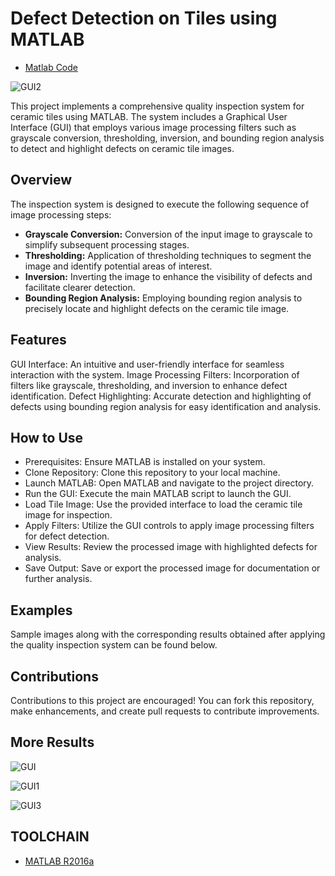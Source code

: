 # Defect Detection on Tiles using MATLAB

- [Matlab Code](https://github.com/Adeen317/Defect-Detection-on-Tiles-MATLAB/blob/main/Ceramic_Tiles_inpection_system.m)

![GUI2](https://github.com/Adeen317/Defect-Detection-on-Tiles-MATLAB/assets/112985225/b30fb307-7948-485b-91fb-57b34fd65ef6)

This project implements a comprehensive quality inspection system for ceramic tiles using MATLAB. The system includes a Graphical User Interface (GUI) that employs various image processing filters such as grayscale conversion, thresholding, inversion, and bounding region analysis to detect and highlight defects on ceramic tile images.

## Overview
The inspection system is designed to execute the following sequence of image processing steps:

- **Grayscale Conversion:** Conversion of the input image to grayscale to simplify subsequent processing stages.
- **Thresholding:** Application of thresholding techniques to segment the image and identify potential areas of interest.
- **Inversion:** Inverting the image to enhance the visibility of defects and facilitate clearer detection.
- **Bounding Region Analysis:** Employing bounding region analysis to precisely locate and highlight defects on the ceramic tile image.
## Features
GUI Interface: An intuitive and user-friendly interface for seamless interaction with the system.
Image Processing Filters: Incorporation of filters like grayscale, thresholding, and inversion to enhance defect identification.
Defect Highlighting: Accurate detection and highlighting of defects using bounding region analysis for easy identification and analysis.
## How to Use
- Prerequisites: Ensure MATLAB is installed on your system.
- Clone Repository: Clone this repository to your local machine.
- Launch MATLAB: Open MATLAB and navigate to the project directory.
- Run the GUI: Execute the main MATLAB script to launch the GUI.
- Load Tile Image: Use the provided interface to load the ceramic tile image for inspection.
- Apply Filters: Utilize the GUI controls to apply image processing filters for defect detection.
- View Results: Review the processed image with highlighted defects for analysis.
- Save Output: Save or export the processed image for documentation or further analysis.
## Examples
Sample images along with the corresponding results obtained after applying the quality inspection system can be found below.

## Contributions
Contributions to this project are encouraged! You can fork this repository, make enhancements, and create pull requests to contribute improvements.

## More Results
![GUI](https://github.com/Adeen317/Defect-Detection-on-Tiles-MATLAB/assets/112985225/27bdc371-ac9a-43bd-9b15-30cfe5ff1318)

![GUI1](https://github.com/Adeen317/Defect-Detection-on-Tiles-MATLAB/assets/112985225/1f56aba4-aa3f-4b86-9fb1-19aa6b8d4ae2)

![GUI3](https://github.com/Adeen317/Defect-Detection-on-Tiles-MATLAB/assets/112985225/ce45182f-7996-4897-bc08-dd69b7f5c92e)


## TOOLCHAIN
- [MATLAB R2016a](https://www.mathworks.com/products/matlab.html)
